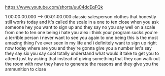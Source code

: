 https://www.youtube.com/shorts/uu04dcEqFQk

1 00:00:00.000 --\> 00:01:00.000 classic salesperson clothes that
honestly still works today and it's called the scale in a one to ten
close when you ask someone hey you want to sign up and they say no you
say well on a scale from one to ten one being i hate you alex i think
your program sucks you're a terrible person i never want to see you
again to one being this is the most amazing thing i've ever seen in my
life and i definitely want to sign up right now today where are you and
they're gonna give you a number let's say they say six you say cool
totally understand what would it take to get you to attend just by
asking that instead of giving something that they can walk out the room
with now they have to generate the reasons and they give you the
ammunition to close
